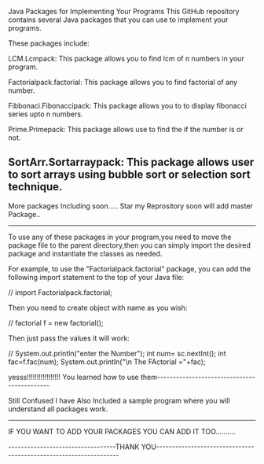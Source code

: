 Java Packages for Implementing Your Programs
This GitHub repository contains several Java packages that you can use to implement your programs.


These packages include:

LCM.Lcmpack: 
This package allows you to find lcm of n numbers in your program.

Factorialpack.factorial: 
This package allows you to find factorial of any number.

Fibbonaci.Fibonaccipack: 
This package allows you to to display fibonacci series upto n numbers.

Prime.Primepack: 
This package allows use to find the if the number is or not.

SortArr.Sortarraypack:
This package allows user to sort arrays using bubble sort or selection sort technique.
-------------------------------------------------------------------------------------------------------------------------
More packages Including soon.....
Star my Reprository soon will add master Package..

--------------------------------------------------------------------------------------------------------------------------

To use any of these packages in your program,you need to move the package file to the parent directory,then you can simply import the desired package and instantiate the classes as needed.

For example, to use the "Factorialpack.factorial" package, you can add the following import statement to the top of your Java file:

  // import Factorialpack.factorial;

Then you need to create object with name as you wish:

 //  factorial f = new factorial();

Then just pass the values it will work:

 //  System.out.println("enter the Number");
        int num= sc.nextInt();
	 int fac=f.fac(num);
        System.out.println("\n The FActorial ="+fac);


yesss!!!!!!!!!!!!!!!!! You learned how to use them--------------------------------------------

Still Confused I have Also Included a sample program where you will understand all packages work.

--------------------------------------------------------------------------------------------------

IF YOU WANT TO ADD YOUR PACKAGES YOU CAN ADD IT TOO..........

----------------------------------THANK YOU------------------------------------------------------------------




